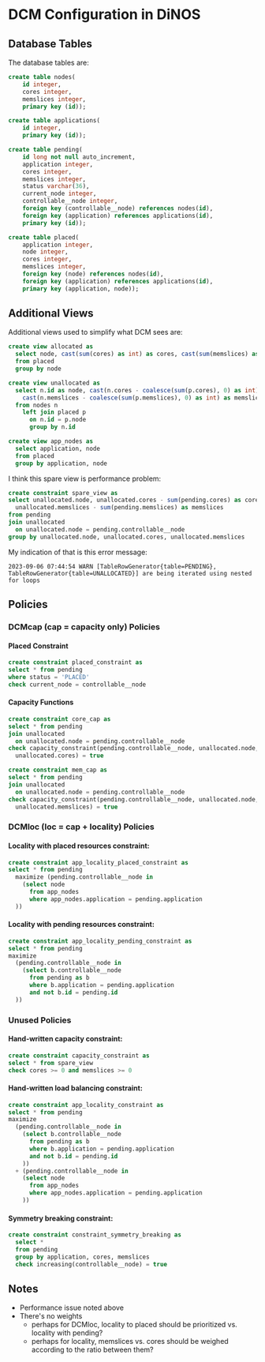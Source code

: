 # DCM Configuration in DiNOS

## Database Tables

The database tables are:
```sql
create table nodes(
    id integer,
    cores integer,
    memslices integer,
    primary key (id));

create table applications(
    id integer,
    primary key (id));

create table pending(
    id long not null auto_increment,
    application integer,
    cores integer,
    memslices integer,
    status varchar(36),
	current_node integer,
	controllable__node integer,
	foreign key (controllable__node) references nodes(id),
	foreign key (application) references applications(id),
	primary key (id));

create table placed(
    application integer,
    node integer,
    cores integer,
    memslices integer,
	foreign key (node) references nodes(id),
	foreign key (application) references applications(id),
	primary key (application, node));
```

## Additional Views

Additional views used to simplify what DCM sees are:
```sql
create view allocated as
  select node, cast(sum(cores) as int) as cores, cast(sum(memslices) as int) as memslices
  from placed
  group by node

create view unallocated as
  select n.id as node, cast(n.cores - coalesce(sum(p.cores), 0) as int) as cores,
    cast(n.memslices - coalesce(sum(p.memslices), 0) as int) as memslices
  from nodes n
    left join placed p
      on n.id = p.node
      group by n.id

create view app_nodes as
  select application, node
  from placed
  group by application, node
```

I think this spare view is performance problem:
```sql
create constraint spare_view as
select unallocated.node, unallocated.cores - sum(pending.cores) as cores,
  unallocated.memslices - sum(pending.memslices) as memslices
from pending
join unallocated
  on unallocated.node = pending.controllable__node
group by unallocated.node, unallocated.cores, unallocated.memslices
```
My indication of that is this error message:
```
2023-09-06 07:44:54 WARN [TableRowGenerator{table=PENDING}, TableRowGenerator{table=UNALLOCATED}] are being iterated using nested for loops
```

## Policies

### DCMcap (cap = capacity only) Policies

#### Placed Constraint
```sql
create constraint placed_constraint as
select * from pending
where status = 'PLACED'
check current_node = controllable__node
```

#### Capacity Functions

```sql
create constraint core_cap as
select * from pending
join unallocated
  on unallocated.node = pending.controllable__node
check capacity_constraint(pending.controllable__node, unallocated.node, pending.cores,
  unallocated.cores) = true

create constraint mem_cap as
select * from pending
join unallocated
  on unallocated.node = pending.controllable__node
check capacity_constraint(pending.controllable__node, unallocated.node, pending.memslices,
  unallocated.memslices) = true
```

### DCMloc (loc = cap + locality) Policies

#### Locality with placed resources constraint:
```sql
create constraint app_locality_placed_constraint as
select * from pending
  maximize (pending.controllable__node in
    (select node
      from app_nodes
      where app_nodes.application = pending.application
  ))
```

#### Locality with pending resources constraint:
```sql
create constraint app_locality_pending_constraint as
select * from pending
maximize
  (pending.controllable__node in
    (select b.controllable__node
      from pending as b
      where b.application = pending.application
      and not b.id = pending.id
  ))
```

### Unused Policies

#### Hand-written capacity constraint:
```sql
create constraint capacity_constraint as
select * from spare_view
check cores >= 0 and memslices >= 0
```

#### Hand-written load balancing constraint:
```sql
create constraint app_locality_constraint as
select * from pending
maximize
  (pending.controllable__node in
    (select b.controllable__node
      from pending as b
      where b.application = pending.application
      and not b.id = pending.id
    ))
  + (pending.controllable__node in
    (select node
      from app_nodes
      where app_nodes.application = pending.application
    ))
```

#### Symmetry breaking constraint:
```sql
create constraint constraint_symmetry_breaking as
  select *
  from pending
  group by application, cores, memslices
  check increasing(controllable__node) = true
```

## Notes
* Performance issue noted above
* There's no weights
  * perhaps for DCMloc, locality to placed should be prioritized vs. locality with pending?
  * perhaps for locality, memslices vs. cores should be weighed according to the ratio between them?
